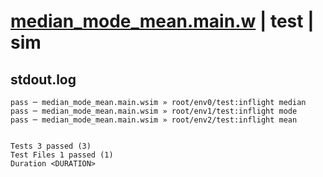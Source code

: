 # [median_mode_mean.main.w](../../../../../../examples/tests/sdk_tests/math/median_mode_mean.main.w) | test | sim

## stdout.log
```log
pass ─ median_mode_mean.main.wsim » root/env0/test:inflight median
pass ─ median_mode_mean.main.wsim » root/env1/test:inflight mode  
pass ─ median_mode_mean.main.wsim » root/env2/test:inflight mean  
 
 
Tests 3 passed (3)
Test Files 1 passed (1)
Duration <DURATION>
```

